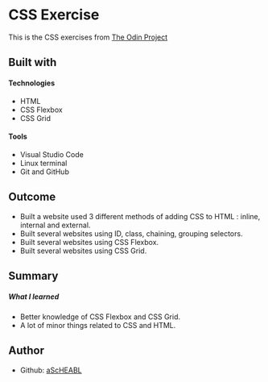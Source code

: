 # CSS Exercise <br>
This is the CSS exercises from [The Odin Project](https://www.theodinproject.com/lessons/node-path-intermediate-html-and-css-introduction-to-grid)<br>
## Built with
#### Technologies <br>
- HTML <br>
- CSS Flexbox <br>
- CSS Grid <br>
#### Tools
- Visual Studio Code <br>
- Linux terminal <br>
- Git and GitHub <br>
## Outcome <br>
- Built a website used 3 different methods of adding CSS to HTML : inline, internal and external. <br>
- Built several websites using ID, class, chaining, grouping selectors. <br>
- Built several websites using CSS Flexbox. <br>
- Built several websites using CSS Grid. <br>

## Summary <br>
##### What I learned <br>
- Better knowledge of CSS Flexbox and CSS Grid. <br>
- A lot of minor things related to CSS and HTML. <br>

## Author
- Github: [aScHEABL](https://github.com/aScHEABL)
